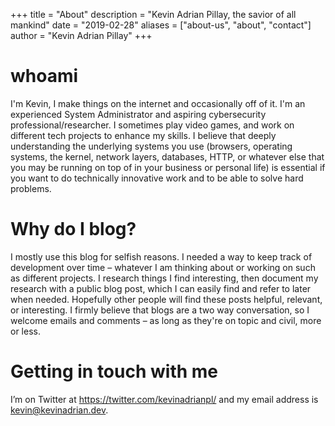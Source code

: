 +++
title = "About"
description = "Kevin Adrian Pillay, the savior of all mankind"
date = "2019-02-28"
aliases = ["about-us", "about", "contact"]
author = "Kevin Adrian Pillay"
+++

# whoami

I'm Kevin, I make things on the internet and occasionally off of it. I'm an experienced System Administrator and aspiring cybersecurity professional/researcher. I sometimes play video games, and work on different tech projects to enhance my skills. I believe that deeply understanding the underlying systems you use (browsers, operating systems, the kernel, network layers, databases, HTTP, or whatever else that you may be running on top of in your business or personal life) is essential if you want to do technically innovative work and to be able to solve hard problems. 

# Why do I blog?

I mostly use this blog for selfish reasons. I needed a way to keep track of development over time – whatever I am thinking about or working on such as different projects. I research things I find interesting, then document my research with a public blog post, which I can easily find and refer to later when needed. Hopefully other people will find these posts helpful, relevant, or interesting. I firmly believe that blogs are a two way conversation, so I welcome emails and comments – as long as they're on topic and civil, more or less.

# Getting in touch with me

I’m on Twitter at https://twitter.com/kevinadrianpl/ and my email address is kevin@kevinadrian.dev.
